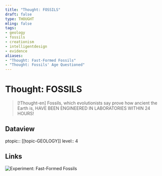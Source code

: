 ```yaml
---
title: "Thought: FOSSILS"
draft: false
type: THOUGHT
mling: false
tags:
- geology
- fossils
- creationism
- intelligentdesign
- evidence
aliases:
- "Thought: Fast-Formed Fossils"
- "Thought: Fossils' Age Questioned"
---
```

# Thought: FOSSILS
> [!Thought-en]
> Fossils, which evolutionists say prove how ancient the Earth is, HAVE BEEN ENGINEERED IN LABORATORIES WITHIN 24 HOURS!

## Dataview
ptopic:: [[topic-GEOLOGY]]
level:: 4

## Links
![Experiment: Fast-Formed Fossils](https://answersingenesis.org/fossils/how-are-fossils-formed/experiment-fast-formed-fossils/)